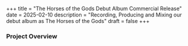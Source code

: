+++
title = "The Horses of the Gods Debut Album Commercial Release"
date = 2025-02-10
description = "Recording, Producing and Mixing our debut album as The Horses of the Gods"
draft = false
+++

### Project Overview  
